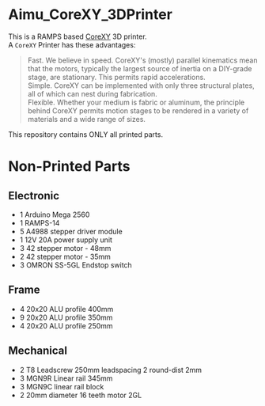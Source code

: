 # Aimu_CoreXY_3DPrinter

This is a RAMPS based [CoreXY](http://www.corexy.com/theory.html) 3D printer.  
A `CoreXY` Printer has these advantages:  
> Fast. We believe in speed. CoreXY's (mostly) parallel kinematics mean that the motors, typically the largest source of inertia on a DIY-grade stage, are stationary. This permits rapid accelerations.  
> Simple. CoreXY can be implemented with only three structural plates, all of which can nest during fabrication.  
> Flexible. Whether your medium is fabric or aluminum, the principle behind CoreXY permits motion stages to be rendered in a variety of materials and a wide range of sizes.  

This repository contains ONLY all printed parts.

Non-Printed Parts
=========================

Electronic
-------------------------
* 1  Arduino Mega 2560
* 1  RAMPS-14
* 5  A4988 stepper driver module
* 1  12V 20A power supply unit
* 3  42 stepper motor - 48mm
* 2  42 stepper motor - 35mm
* 3  OMRON SS-5GL Endstop switch

Frame
-------------------------
* 4  20x20 ALU profile 400mm
* 9  20x20 ALU profile 350mm
* 4  20x20 ALU profile 250mm

Mechanical
-------------------------
* 2  T8 Leadscrew 250mm leadspacing 2 round-dist 2mm
* 3  MGN9R Linear rail 345mm
* 3  MGN9C linear rail block
* 2  20mm diameter 16 teeth motor 2GL 
